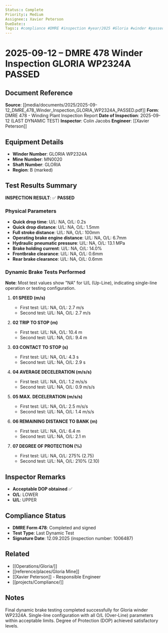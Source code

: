 ```yaml
---
Status:: Complete
Priority:: Medium
Assignee:: Xavier Peterson
DueDate::
Tags:: #compliance #DMRE #inspection #year/2025 #Gloria #winder #passed #site/Gloria
---
```


# 2025-09-12 – DMRE 478 Winder Inspection GLORIA WP2324A PASSED

## Document Reference
**Source**: [[media/documents/2025/2025-09-12_DMRE_478_Winder_Inspection_GLORIA_WP2324A_PASSED.pdf]]
**Form**: DMRE 478 - Winding Plant Inspection Report
**Date of Inspection**: 2025-09-12 (LAST DYNAMIC TEST)
**Inspector**: Colin Jacobs
**Engineer**: [[Xavier Peterson]]

## Equipment Details
- **Winder Number**: GLORIA WP2324A
- **Mine Number**: MN0020
- **Shaft Number**: GLORIA
- **Region**: B (marked)

## Test Results Summary
**INSPECTION RESULT**: ✅ **PASSED**

### Physical Parameters
- **Quick drop time**: U/L: NA, O/L: 0.2s
- **Quick drop distance**: U/L: NA, O/L: 1.5mm
- **Full stroke distance**: U/L: NA, O/L: 100mm
- **Operating brake engine distance**: U/L: NA, O/L: 6.7mm
- **Hydraulic pneumatic pressure**: U/L: NA, O/L: 13.1 MPa
- **Brake holding current**: U/L: NA, O/L: 14.0%
- **Frontbrake clearance**: U/L: NA, O/L: 0.6mm
- **Rear brake clearance**: U/L: NA, O/L: 0.6mm

### Dynamic Brake Tests Performed
**Note**: Most test values show "NA" for U/L (Up-Line), indicating single-line operation or testing configuration.

1. **01 SPEED (m/s)**
   - First test: U/L: NA, O/L: 2.7 m/s
   - Second test: U/L: NA, O/L: 2.7 m/s

2. **02 TRIP TO STOP (m)**
   - First test: U/L: NA, O/L: 10.4 m
   - Second test: U/L: NA, O/L: 9.4 m

3. **03 CONTACT TO STOP (s)**
   - First test: U/L: NA, O/L: 4.3 s
   - Second test: U/L: NA, O/L: 2.9 s

4. **04 AVERAGE DECELERATION (m/s/s)**
   - First test: U/L: NA, O/L: 1.2 m/s/s
   - Second test: U/L: NA, O/L: 0.9 m/s/s

5. **05 MAX. DECELERATION (m/s/s)**
   - First test: U/L: NA, O/L: 2.5 m/s/s
   - Second test: U/L: NA, O/L: 1.4 m/s/s

6. **06 REMAINING DISTANCE TO BANK (m)**
   - First test: U/L: NA, O/L: 6.4 m
   - Second test: U/L: NA, O/L: 2.1 m

7. **07 DEGREE OF PROTECTION (%)**
   - First test: U/L: NA, O/L: 275% (2.75)
   - Second test: U/L: NA, O/L: 210% (2.10)

## Inspector Remarks
- **Acceptable DOP obtained** ✅
- **O/L**: LOWER
- **U/L**: UPPER

## Compliance Status
- **DMRE Form 478**: Completed and signed
- **Test Type**: Last Dynamic Test
- **Signature Date**: 12.09.2025 (inspection number: 1006487)

## Related
- [[Operations/Gloria/]]
- [[reference/places/Gloria Mine]]
- [[Xavier Peterson]] - Responsible Engineer
- [[projects/Compliance/]]

## Notes
Final dynamic brake testing completed successfully for Gloria winder WP2324A. Single-line configuration with all O/L (Over-Line) parameters within acceptable limits. Degree of Protection (DOP) achieved satisfactory levels.